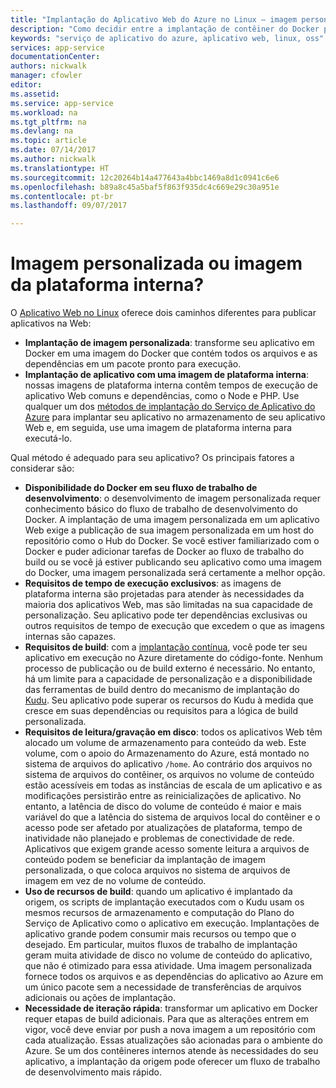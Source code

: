 ```yaml
---
title: "Implantação do Aplicativo Web do Azure no Linux – imagem personalizada ou imagem da plataforma interna?  | Microsoft Docs"
description: "Como decidir entre a implantação de contêiner do Docker personalizada e uma estrutura de aplicativos internos"
keywords: "serviço de aplicativo do azure, aplicativo web, linux, oss"
services: app-service
documentationCenter: 
authors: nickwalk
manager: cfowler
editor: 
ms.assetid: 
ms.service: app-service
ms.workload: na
ms.tgt_pltfrm: na
ms.devlang: na
ms.topic: article
ms.date: 07/14/2017
ms.author: nickwalk
ms.translationtype: HT
ms.sourcegitcommit: 12c20264b14a477643a4bbc1469a8d1c0941c6e6
ms.openlocfilehash: b89a8c45a5baf5f863f935dc4c669e29c30a951e
ms.contentlocale: pt-br
ms.lasthandoff: 09/07/2017

---
```

# <a name="custom-image-or-built-in-platform-image"></a>Imagem personalizada ou imagem da plataforma interna?

O [Aplicativo Web no Linux](app-service-linux-intro.md) oferece dois caminhos diferentes para publicar aplicativos na Web:

- **Implantação de imagem personalizada**: transforme seu aplicativo em Docker em uma imagem do Docker que contém todos os arquivos e as dependências em um pacote pronto para execução.
- **Implantação de aplicativo com uma imagem de plataforma interna**: nossas imagens de plataforma interna contêm tempos de execução de aplicativo Web comuns e dependências, como o Node e PHP. Use qualquer um dos [métodos de implantação do Serviço de Aplicativo do Azure](../../app-service-web/web-sites-deploy.md?toc=%2fazure%2fapp-service%2fcontainers%2ftoc.json) para implantar seu aplicativo no armazenamento de seu aplicativo Web e, em seguida, use uma imagem de plataforma interna para executá-lo.

Qual método é adequado para seu aplicativo? Os principais fatores a considerar são:

- **Disponibilidade do Docker em seu fluxo de trabalho de desenvolvimento**: o desenvolvimento de imagem personalizada requer conhecimento básico do fluxo de trabalho de desenvolvimento do Docker. A implantação de uma imagem personalizada em um aplicativo Web exige a publicação de sua imagem personalizada em um host do repositório como o Hub do Docker. Se você estiver familiarizado com o Docker e puder adicionar tarefas de Docker ao fluxo de trabalho do build ou se você já estiver publicando seu aplicativo como uma imagem do Docker, uma imagem personalizada será certamente a melhor opção.
- **Requisitos de tempo de execução exclusivos**: as imagens de plataforma interna são projetadas para atender às necessidades da maioria dos aplicativos Web, mas são limitadas na sua capacidade de personalização. Seu aplicativo pode ter dependências exclusivas ou outros requisitos de tempo de execução que excedem o que as imagens internas são capazes.
- **Requisitos de build**: com a [implantação contínua](../../app-service-web/app-service-continuous-deployment.md?toc=%2fazure%2fapp-service%2fcontainers%2ftoc.json), você pode ter seu aplicativo em execução no Azure diretamente do código-fonte. Nenhum processo de publicação ou de build externo é necessário. No entanto, há um limite para a capacidade de personalização e a disponibilidade das ferramentas de build dentro do mecanismo de implantação do [Kudu](https://github.com/projectkudu/kudu/wiki). Seu aplicativo pode superar os recursos do Kudu à medida que cresce em suas dependências ou requisitos para a lógica de build personalizada.
- **Requisitos de leitura/gravação em disco**: todos os aplicativos Web têm alocado um volume de armazenamento para conteúdo da web. Este volume, com o apoio do Armazenamento do Azure, está montado no sistema de arquivos do aplicativo `/home`. Ao contrário dos arquivos no sistema de arquivos do contêiner, os arquivos no volume de conteúdo estão acessíveis em todas as instâncias de escala de um aplicativo e as modificações persistirão entre as reinicializações de aplicativo. No entanto, a latência de disco do volume de conteúdo é maior e mais variável do que a latência do sistema de arquivos local do contêiner e o acesso pode ser afetado por atualizações de plataforma, tempo de inatividade não planejado e problemas de conectividade de rede. Aplicativos que exigem grande acesso somente leitura a arquivos de conteúdo podem se beneficiar da implantação de imagem personalizada, o que coloca arquivos no sistema de arquivos de imagem em vez de no volume de conteúdo.
- **Uso de recursos de build**: quando um aplicativo é implantado da origem, os scripts de implantação executados com o Kudu usam os mesmos recursos de armazenamento e computação do Plano do Serviço de Aplicativo como o aplicativo em execução. Implantações de aplicativo grande podem consumir mais recursos ou tempo que o desejado. Em particular, muitos fluxos de trabalho de implantação geram muita atividade de disco no volume de conteúdo do aplicativo, que não é otimizado para essa atividade. Uma imagem personalizada fornece todos os arquivos e as dependências do aplicativo ao Azure em um único pacote sem a necessidade de transferências de arquivos adicionais ou ações de implantação.
- **Necessidade de iteração rápida**: transformar um aplicativo em Docker requer etapas de build adicionais. Para que as alterações entrem em vigor, você deve enviar por push a nova imagem a um repositório com cada atualização. Essas atualizações são acionadas para o ambiente do Azure. Se um dos contêineres internos atende às necessidades do seu aplicativo, a implantação da origem pode oferecer um fluxo de trabalho de desenvolvimento mais rápido.
